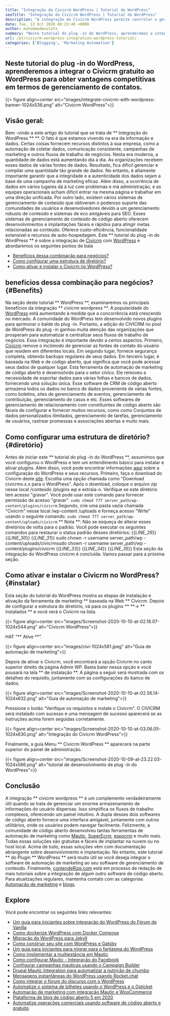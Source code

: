 ```yaml
---
title: "Integração do Civicrm WordPress | Tutorial do WordPress" 
seoTitle: "Integração do Civicrm WordPress | Tutorial do WordPress" 
description: "A integração do Civicrm WordPress permite controlar o gerenciamento de dados e fluxos de trabalho. Melhor guia sobre o uso efetivo do Civicrm de código aberto com o WordPress." 
date: Tue, 13 Oct 2020 08:23:40 +0000
author: muhammadmustafa
summary: "Neste tutorial do plug -in do WordPress, aprenderemos a integrar o Civicrm gratuito ao WordPress para obter vantagens competitivas em termos de gerenciamento de contatos." 
url: /pt/civicrm-wordpress-integration-wordpress-tutorial/
categories: ['Blogging', 'Marketing Automation']
---
```


## Neste tutorial do plug -in do WordPress, aprenderemos a integrar o Civicrm gratuito ao WordPress para obter vantagens competitivas em termos de gerenciamento de contatos.

{{< figure align=center src="images/integrate-civicrm-with-wordpress-banner-1024x536.png" alt="Civicrm WordPress">}}


## Visão geral:
Bem -vindo a este artigo do tutorial que se trata de ** Integração do WordPress ** **. O fato é que estamos vivendo na era da informação e dados. Certas coisas fornecem recursos distintos à sua empresa, como a automação de coletar dados, comunicação consistente, campanhas de marketing e outros fluxos de trabalho de negócios. Nesta era moderna, a quantidade de dados está aumentando dia a dia. As organizações recebem esses dados de várias fontes de dados. Resultado, fica difícil gerenciar e compilar uma quantidade tão grande de dados. No entanto, é altamente importante garantir que a integridade e a autenticidade dos dados sejam a base de uma campanha de marketing eficaz. Além disso, a ocorrência de dados em vários lugares dá à luz com problemas e má administração, e as equipes operacionais acham difícil entrar na mesma página e trabalhar em uma direção unificada.
Por outro lado, existem vários sistemas de gerenciamento de conteúdo que obtiveram o poderoso suporte das comunidades de usuários e desenvolvedores devido a um gerenciamento robusto de conteúdo e sistemas de eco amigáveis ​​para SEO. Esses sistemas de gerenciamento de conteúdo de código aberto oferecem desenvolvimentos e implantações fáceis e rápidos para atingir metas relacionadas ao conteúdo. Oferece custo-eficiência, funcionalidade extensível e recursos de auto-hospedagem. Este ** tutorial do plug -in do WordPress ** é sobre a integração de [Civicrm][2] com [WordPress][3] e abordaremos os seguintes pontos de bala
  * [Benefícios dessa combinação para negócios?][4]
  * [Como configurar uma estrutura de diretório?][5]
  * [Como ativar e instalar o Civicrm no WordPress?][6]

## benefícios dessa combinação para negócios? {#Benefits}
Na seção deste tutorial ** WordPress **, examinaremos os principais benefícios da integração ** civicrm wordpress **. A popularidade do [WordPress][3] está aumentando à medida que a concorrência está crescendo no mercado. A comunidade do WordPress tem desenvolvido novos plugins para aprimorar o balde do plug -in. Portanto, a adição do CIVICRM no pool de WordPress do plug -in ganhou muita atenção das organizações que prosperam para automatizar e centralizar seus fluxos de trabalho de negócios.
Essa integração é importante devido a certos aspectos. Primeiro, [Civicrm][2] remove o incômodo de gerenciar as fontes de contato do usuário que residem em diferentes locais. Em segundo lugar, fornece segurança completa, obtendo backups regulares de seus dados. Em terceiro lugar, é baseada na Web e de código aberto, que significa que você pode acessar seus dados de qualquer lugar. Esta ferramenta de automação de marketing de código aberto é desenvolvido para o setor cívico. Ele removeu a necessidade de exportar dados para várias folhas e bancos de dados, fornecendo uma solução única. Esse software de CRM de código aberto armazena todos os dados no banco de dados proveniente de várias fontes, como boletins, sites de gerenciamento de eventos, gerenciamento de contribuição, gerenciamento de casos e etc. Esses softwares de gerenciamento de relacionamento com constituintes de código aberto são fáceis de configurar e fornecer muitos recursos, como como Conjuntos de dados personalizados ilimitados, gerenciamento de tarefas, gerenciamento de usuários, rastrear promessas e associações abertas e muito mais.

## Como configurar uma estrutura de diretório? {#diretório}
Antes de iniciar este ** tutorial do plug -in do WordPress **, assumimos que você configurou o WordPress e tem um entendimento básico para instalar e ativar plugins. Além disso, você pode encontrar informações [aqui][7] sobre a configuração do WordPress e seus recursos.
Primeiro, faça o download do Civicrm deste [site][8]. Escolha uma opção chamada como "Download civicrmx.x.x para o WordPress".
Após o download, coloque o arquivo zip nesse local /conteúdo /plugins wp e extraia-o. Verifique se este diretório tem acesso "gravar".
Você pode usar este comando para fornecer permissão de acesso "gravar". `sudo chmod 777 server_path/wp-content/plugins/civicrm`
Segundo, crie uma pasta vazia chamada "Civicrm" nesse local /wp-content /uploads e forneça acesso "Write" usando o seguinte comando.
`sudo chmod 777 server_path/wp-content/uploads/civicrm`
** Nota **: Não se esqueça de alterar esses diretórios de volta para o padrão. Você pode executar os seguintes comandos para restaurar o status padrão desses diretórios:
{{_LINE_29_}}
{{_LINE_30_}}
{{_LINE_31_}}
      sudo chown -r username server_path/wp -content/uploads/civicrmsudo chown -r username server_path/wp -content/plugins/civicrm
{{_LINE_33_}}
{{_LINE_34_}}
{{_LINE_35_}}
Esta seção da integração do WordPress civicrm é concluída. Vamos passar para a próxima seção.

## Como ativar e instalar o Civicrm no WordPress? {#instalar}
Esta seção do tutorial do WordPress mostra as etapas de instalação e ativação da ferramenta de marketing ** baseada na Web ** Civicrm. Depois de configurar a estrutura do diretório, vá para os plugins ** **-> ** instalados ** e você verá o Civicrm na lista.

{{< figure align=center src="images/Screenshot-2020-10-10-at-02.18.07-1024x544.png" alt="Civicrm WordPress">}}

HAT “** Ative **”.

{{< figure align=center src="images/civi-1024x581.jpeg" alt="Guia de automação de marketing">}}

Depois de ativar o Civicrm, você encontrará a opção Civicrm no canto superior direito da página Admin WP. Basta bater nessa opção e você pousará na tela ** de instalação **.
A página a seguir será mostrada com os detalhes do requisito, juntamente com as configurações do banco de dados.

{{< figure align=center src="images/Screenshot-2020-10-10-at-02.56.14-1024x632.png" alt="Guia de automação de marketing">}}

Pressione o botão “Verifique os requisitos e instale o Civicrm”. O CIVICRM será instalado com sucesso e uma mensagem de sucesso aparecerá se as instruções acima forem seguidas corretamente.

{{< figure align=center src="images/Screenshot-2020-10-10-at-03.06.05-1024x630.png" alt="Integração do Civicrm WordPress">}}

Finalmente, a guia Menu ** Civicrm WordPress ** aparecerá na parte superior do painel de administração.

{{< figure align=center src="images/Screenshot-2020-10-09-at-23.22.03-1024x586.png" alt="tutorial de desenvolvimento de plug -in do WordPress">}}


## Conclusão
A integração ** civicrm wordpress ** é um complemento verdadeiramente útil quando se trata de gerenciar um enorme armazenamento de informações do usuário dispersas. Isso simplifica os fluxos de trabalho complexos, oferecendo um painel intuitivo. A dupla desses dois softwares de código aberto fornece uma interface amigável, juntamente com outros utilitários, onde os usuários podem navegar facilmente. Felizmente, a comunidade de código aberto desenvolveu tantas ferramentas de automação de marketing como [Mautic][9], [SuperEcrm][10], [espocrm][11] e muito mais. Todas essas soluções são gratuitas e fáceis de implantar na nuvem ou no host local. Acima de tudo, essas soluções vêm com documentação abrangente sobre desenvolvimento e implantação. No entanto, este tutorial ** do Plugin ** WordPress ** será muito útil se você deseja integrar o software de automação de marketing ao seu software de gerenciamento de conteúdo.
Finalmente, [contendeRize.com][12] está em processo de redação de mais tutoriais sobre a integração de algum outro software de código aberto. Para atualizações regulares, mantenha contato com as categorias [Automação de marketing][1] e [blogs][13].

## Explore
Você pode encontrar os seguintes links relevantes:
  * [Um guia para iniciantes sobre integração do WordPress do Fórum de Vanilla][14]
  * [Como dockerize WordPress com Docker Compose][15]
  * [Migração do WordPress para Jekyll][16]
  * [Como construir seu site com WordPress e Gatsby][17]
  * [Um guia para iniciantes para migrar para o fantasma do WordPress][18]
  * [Como implementar a multiestância em Mautic][19]
  * [Como configurar Mautic - Integração do Facebook][20]
  * [Configurar campanhas mauticas usando o Campaign Builder][21]
  * [Drupal Mautic Integration para automatizar a nutrição de chumbo][22]
  * [Mensagens instantâneas do WordPress usando Rocket.chat][23]
  * [Como integrar o fórum do discurso com o WordPress][24]
  * [Automatize o sistema de bilhetes usando o WordPress e o Osticket][25]
  * [Automação de marketing com integração Mautic e WooCommerce][26]
  * [Plataforma de blog de código aberto 5 em 2020][27]
  * [Automatize operações comerciais usando software de código aberto e gratuito][28]

  
[1]: https://products.containerize.com/marketing-automation
[2]: https://products.containerize.com/marketing-automation/civicrm
[3]: https://products.containerize.com/blogging/wordpress
[4]: #benefits
[5]: #directory
[6]: #install
[7]: https://products.containerize.com/blogging/wordpress/
[8]: https://civicrm.org/download
[9]: https://products.containerize.com/marketing-automation/mautic/
[10]: https://products.containerize.com/marketing-automation/suitecrm/
[11]: https://products.containerize.com/marketing-automation/espocrm/
[12]: https://href.li/?https://www.containerize.com/
[13]: https://products.containerize.com/blogging
[14]: https://blog.containerize.com/blogging/how-to-a-install-plugin-in-wordpress-vanilla-forum/
[15]: https://blog.containerize.com/blogging/how-to-dockerize-wordpress-docker-wordpress/
[16]: https://blog.containerize.com/blogging/quick-guide-on-how-to-migrate-from-wordpress-to-jekyll/
[17]: https://blog.containerize.com/blogging/how-does-gatsby-integrate-with-wordpress-gatsby-wordpress/
[18]:https://blog.containerize.com/blogging/a-guide-to-migrate-from-wordpress-to-ghost-ghost-wordpress/
[19]: https://blog.containerize.com/marketing-automation/how-to-implement-multi-tenancy-in-mautic/
[20]: https://blog.containerize.com/marketing-automation/how-to-setup-mautic-facebook-integration/
[21]: https://blog.containerize.com/marketing-automation/how-to-setup-marketing-campaigns-using-mautic-campaign-builder/
[22]: https://blog.containerize.com/content-management/drupal-tutorial-automate-lead-growth-with-drupal-mautic/
[23]: https://blog.containerize.com/blogging/instantly-communicate-with-customers-using-wordpress-and-rocket-chat/
[24]: https://blog.containerize.com/blogging/how-to-integrate-discourse-forum-with-wordpress/
[25]: https://blog.containerize.com/blogging/automate-ticketing-system-using-wordpress-and-osticket/
[26]: https://blog.containerize.com/blogging/marketing-automation-using-mautic-and-wordpress-woocommerce/
[27]: https://blog.containerize.com/2020/10/07/top-5-open-source-blogging-platform-in-2020/
[28]: https://blog.containerize.com/blogging/automate-business-operations-using-open-source-software/
